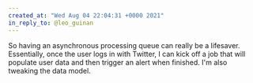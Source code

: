 ```yaml
---
created_at: "Wed Aug 04 22:04:31 +0000 2021"
in_reply_to: @leo_guinan
---
```


So having an asynchronous processing queue can really be a lifesaver. Essentially, once the user logs in with Twitter, I can kick off a job that will populate user data and then trigger an alert when finished. I'm also tweaking the data model.